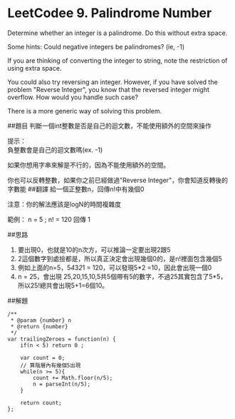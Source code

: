 # LeetCodee 9. Palindrome Number
Determine whether an integer is a palindrome. Do this without extra space.

Some hints:
Could negative integers be palindromes? (ie, -1)

If you are thinking of converting the integer to string, note the restriction of using extra space.

You could also try reversing an integer. However, if you have solved the problem "Reverse Integer", you know that the reversed integer might overflow. How would you handle such case?

There is a more generic way of solving this problem.

##題目
判斷一個int整數是否是自己的迴文數，不能使用額外的空間來操作

提示：  
負整數會是自己的迴文數嗎(ex. -1)
  
如果你想用字串來解是不行的，因為不能使用額外的空間。
  
你也可以反轉整數，如果你之前已經做過"Reverse Integer"，你會知道反轉後的字數能 
##翻譯
給一個正整數n，回傳n!中有幾個0

注意：你的解法應該是logN的時間複雜度

範例：
n = 5 ; n! = 120 回傳 1  
    
##思路
1. 要出現0，也就是10的n次方，可以推論一定要出現2跟5
2. 2這個數字到處撿都是，所以真正決定會出現幾個0的，是n!裡面包含幾個5
3. 例如上面的n=5，5*4*3*2*1 = 120，可以發現5*2 =10，因此會出現一個0
4. n = 25，會出現 25,20,15,10,5共5個帶有5的數字，不過25其實包含了5*5，所以25!總共會出現5+1=6個10。

##解題
```
/**
 * @param {number} n
 * @return {number}
 */
var trailingZeroes = function(n) {
    if(n < 5) return 0 ;
    
    var count = 0;
    // 算階層內有幾個5出現
    while(n >= 5){
        count += Math.floor(n/5);
        n = parseInt(n/5);
    }

    return count;
};
```
